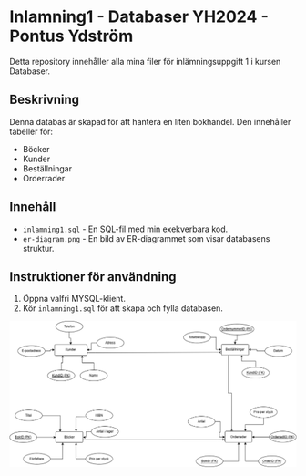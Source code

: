 # Inlamning1 - Databaser YH2024 - Pontus Ydström
Detta repository innehåller alla mina filer för inlämningsuppgift 1 i kursen Databaser.

## Beskrivning
Denna databas är skapad för att hantera en liten bokhandel. Den innehåller tabeller för:
- Böcker
- Kunder
- Beställningar
- Orderrader

## Innehåll
- `inlamning1.sql` - En SQL-fil med min exekverbara kod.
- `er-diagram.png` - En bild av ER-diagrammet som visar databasens struktur.

## Instruktioner för användning
1. Öppna valfri MYSQL-klient.
2. Kör `inlamning1.sql` för att skapa och fylla databasen.

![ER-diagram](images/er-diagram.png)
